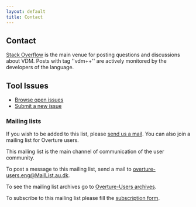 ```yaml
---
layout: default
title: Contact
---
```



## Contact

[Stack Overflow](http://stackoverflow.com/questions/tagged/vdm%2b%2b) is the main venue for posting questions and discussions about VDM. Posts with tag ''vdm++'' are actively monitored by the developers of the language.

## Tool Issues

* [Browse open issues](https://github.com/overturetool/overture/issues?labels=&milestone=&page=1&state=open)
* [Submit a new issue](https://github.com/overturetool/overture/issues/new)


### Mailing lists

If you wish to be added to this list, please
[send us a mail](mailto:info@overturetool.org). You can also join a
mailing list for Overture users.

This mailing list is the main channel of communication of the user
community.

To post a message to this mailing list, send a mail to
[overture-users.eng@MailList.au.dk](mailto:overture-users.eng@MailList.au.dk).

To see the mailing list archives go to
[Overture-Users archives](http://overturetool.hosting.west.nl/mailman/private/overture-users/).

To subscribe to this mailing list please fill the
[subscription form](http://maillist.au.dk/mailman/listinfo/overture-users.eng).


